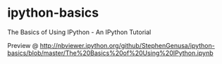 ipython-basics
==============

The Basics of Using IPython - An IPython Tutorial

Preview @ http://nbviewer.ipython.org/github/StephenGenusa/ipython-basics/blob/master/The%20Basics%20of%20Using%20IPython.ipynb
